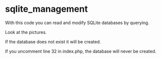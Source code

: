 # sqlite_management
With this code you can read and modify SQLite databases by querying.

Look at the pictures.

If the database does not exist it will be created.

If you uncomment line 32 in index.php, the database will never be created. 

